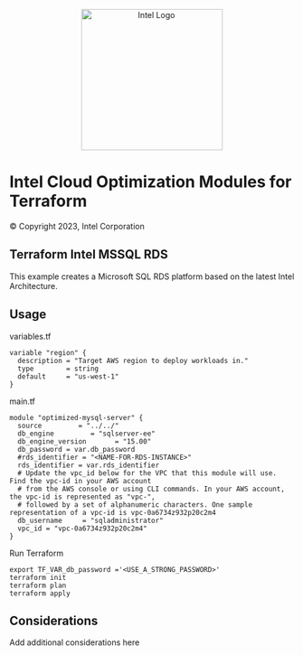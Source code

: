 <p align="center">
  <img src="https://github.com/OTCShare2/terraform-intel-hashicorp/blob/main/images/logo-classicblue-800px.png?raw=true" alt="Intel Logo" width="250"/>
</p>

# Intel Cloud Optimization Modules for Terraform

© Copyright 2023, Intel Corporation

## Terraform Intel MSSQL RDS 

This example creates a Microsoft SQL RDS platform based on the latest Intel Architecture. 

## Usage

variables.tf

```hcl
variable "region" {
  description = "Target AWS region to deploy workloads in."
  type        = string
  default     = "us-west-1"
}
```
main.tf
```hcl
module "optimized-mysql-server" {
  source         = "../../"
  db_engine         = "sqlserver-ee"
  db_engine_version       = "15.00"
  db_password = var.db_password
  #rds_identifier = "<NAME-FOR-RDS-INSTANCE>"
  rds_identifier = var.rds_identifier
  # Update the vpc_id below for the VPC that this module will use. Find the vpc-id in your AWS account
  # from the AWS console or using CLI commands. In your AWS account, the vpc-id is represented as "vpc-",
  # followed by a set of alphanumeric characters. One sample representation of a vpc-id is vpc-0a6734z932p20c2m4
  db_username     = "sqladministrator"
  vpc_id = "vpc-0a6734z932p20c2m4"
}
```



Run Terraform

```hcl
export TF_VAR_db_password ='<USE_A_STRONG_PASSWORD>'
terraform init  
terraform plan
terraform apply 
```
## Considerations
Add additional considerations here